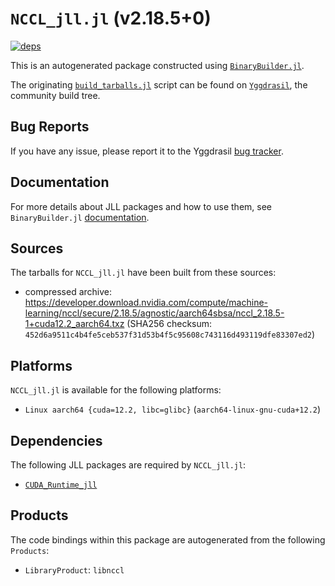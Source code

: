 # `NCCL_jll.jl` (v2.18.5+0)

[![deps](https://juliahub.com/docs/NCCL_jll/deps.svg)](https://juliahub.com/ui/Packages/NCCL_jll/AmRki?page=2)

This is an autogenerated package constructed using [`BinaryBuilder.jl`](https://github.com/JuliaPackaging/BinaryBuilder.jl).

The originating [`build_tarballs.jl`](https://github.com/JuliaPackaging/Yggdrasil/blob/2eb24c47b83b435ad59542dd0927d53bf0e137b9/N/NCCL/build_tarballs.jl) script can be found on [`Yggdrasil`](https://github.com/JuliaPackaging/Yggdrasil/), the community build tree.

## Bug Reports

If you have any issue, please report it to the Yggdrasil [bug tracker](https://github.com/JuliaPackaging/Yggdrasil/issues).

## Documentation

For more details about JLL packages and how to use them, see `BinaryBuilder.jl` [documentation](https://docs.binarybuilder.org/stable/jll/).

## Sources

The tarballs for `NCCL_jll.jl` have been built from these sources:

* compressed archive: https://developer.download.nvidia.com/compute/machine-learning/nccl/secure/2.18.5/agnostic/aarch64sbsa/nccl_2.18.5-1+cuda12.2_aarch64.txz (SHA256 checksum: `452d6a9511c4b4fe5ceb537f31d53b4f5c95608c743116d493119dfe83307ed2`)

## Platforms

`NCCL_jll.jl` is available for the following platforms:

* `Linux aarch64 {cuda=12.2, libc=glibc}` (`aarch64-linux-gnu-cuda+12.2`)

## Dependencies

The following JLL packages are required by `NCCL_jll.jl`:

* [`CUDA_Runtime_jll`](https://github.com/JuliaBinaryWrappers/CUDA_Runtime_jll.jl)

## Products

The code bindings within this package are autogenerated from the following `Products`:

* `LibraryProduct`: `libnccl`
